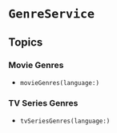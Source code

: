 # ``GenreService``

## Topics

### Movie Genres

- ``movieGenres(language:)``

### TV Series Genres

- ``tvSeriesGenres(language:)``
